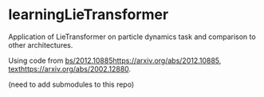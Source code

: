 # learningLieTransformer

Application of LieTransformer on particle dynamics task and comparison to other architectures. 

Using code from [bs/2012.10885](https://arxiv.org/abs/2012.10885)https://arxiv.org/abs/2012.10885, [text](https://arxiv.org/abs/2002.12880)https://arxiv.org/abs/2002.12880. 

(need to add submodules to this repo)

